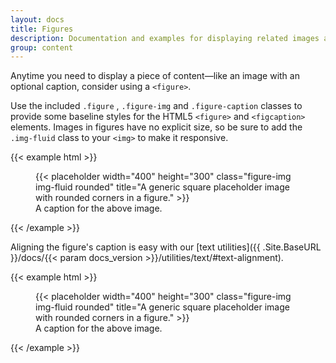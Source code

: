 ```yaml
---
layout: docs
title: Figures
description: Documentation and examples for displaying related images and text with the figure component in Bootstrap.
group: content
---
```


Anytime you need to display a piece of content—like an image with an optional caption, consider using a `<figure>`.

Use the included `.figure` , `.figure-img` and `.figure-caption` classes to provide some baseline styles for the HTML5 `<figure>` and `<figcaption>` elements. Images in figures have no explicit size, so be sure to add the `.img-fluid` class to your `<img>` to make it responsive.

{{< example html >}}
<figure class="figure">
  {{< placeholder width="400" height="300" class="figure-img img-fluid rounded" title="A generic square placeholder image with rounded corners in a figure." >}}
  <figcaption class="figure-caption">A caption for the above image.</figcaption>
</figure>
{{< /example >}}

Aligning the figure's caption is easy with our [text utilities]({{ .Site.BaseURL }}/docs/{{< param docs_version >}}/utilities/text/#text-alignment).

{{< example html >}}
<figure class="figure">
  {{< placeholder width="400" height="300" class="figure-img img-fluid rounded" title="A generic square placeholder image with rounded corners in a figure." >}}
  <figcaption class="figure-caption text-right">A caption for the above image.</figcaption>
</figure>
{{< /example >}}
